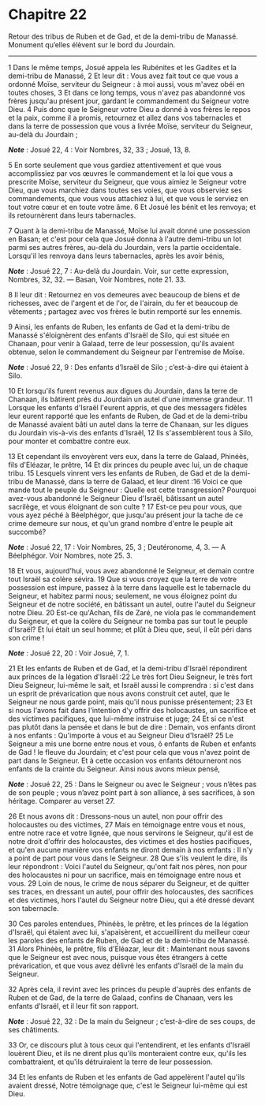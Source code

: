 # Chapitre 22

Retour des tribus de Ruben et de Gad, et de la demi-tribu de Manassé.
Monument qu’elles élèvent sur le bord du Jourdain.

***

1 Dans le même temps, Josué appela les Rubénites et les Gadites et la demi-tribu de Manassé, 2 Et leur dit : Vous avez fait tout ce que vous a ordonné Moïse, serviteur du Seigneur : à moi aussi, vous m'avez obéi en toutes choses, 3 Et dans ce long temps, vous n'avez pas abandonné vos frères jusqu'au présent jour, gardant le commandement du Seigneur votre Dieu. 4 Puis donc que le Seigneur votre Dieu a donné à vos frères le repos et la paix, comme il a promis, retournez et allez dans vos tabernacles et dans la terre de possession que vous a livrée Moïse, serviteur du Seigneur, au-delà du Jourdain ;

***Note*** :  Josué 22, 4 : Voir Nombres, 32, 33 ; Josué, 13, 8.

5 En sorte seulement que vous gardiez attentivement et que vous accomplissiez par vos œuvres le commandement et la loi que vous a prescrite Moïse, serviteur du Seigneur, que vous aimiez le Seigneur votre Dieu, que vous marchiez dans toutes ses voies, que vous observiez ses commandements, que vous vous attachiez à lui, et que vous le serviez en tout votre cœur et en toute votre âme. 6 Et Josué les bénit et les renvoya; et ils retournèrent dans leurs tabernacles.


7 Quant à la demi-tribu de Manassé, Moïse lui avait donné une possession en Basan; et c'est pour cela que Josué donna à l'autre demi-tribu un lot parmi ses autres frères, au-delà du Jourdain, vers la partie occidentale. Lorsqu'il les renvoya dans leurs tabernacles, après les avoir bénis,

***Note*** :  Josué 22, 7 : Au-delà du Jourdain. Voir, sur cette expression, Nombres, 32, 32. ― Basan, Voir Nombres, note 21. 33.


8 Il leur dit : Retournez en vos demeures avec beaucoup de biens et de richesses, avec de l'argent et de l'or, de l'airain, du fer et beaucoup de vêtements ; partagez avec vos frères le butin remporté sur les ennemis.


9 Ainsi, les enfants de Ruben, les enfants de Gad et la demi-tribu de Manassé s'éloignèrent des enfants d'Israël de Silo, qui est située en Chanaan, pour venir à Galaad, terre de leur possession, qu'ils avaient obtenue, selon le commandement du Seigneur par l'entremise de Moïse.

***Note*** :  Josué 22, 9 : Des enfants d’Israël de Silo ; c’est-à-dire qui étaient à Silo.


10 Et lorsqu'ils furent revenus aux digues du Jourdain, dans la terre de Chanaan, ils bâtirent près du Jourdain un autel d'une immense grandeur. 11 Lorsque les enfants d'Israël l'eurent appris, et que des messagers fidèles leur eurent rapporté que les enfants de Ruben, de Gad et de la demi-tribu de Manassé avaient bâti un autel dans la terre de Chanaan, sur les digues du Jourdain vis-à-vis des enfants d'Israël, 12 Ils s'assemblèrent tous à Silo, pour monter et combattre contre eux.


13 Et cependant ils envoyèrent vers eux, dans la terre de Galaad, Phinéès, fils d'Eléazar, le prêtre, 14 Et dix princes du peuple avec lui, un de chaque tribu. 15 Lesquels vinrent vers les enfants de Ruben, de Gad et de la demi-tribu de Manassé, dans la terre de Galaad, et leur dirent :16 Voici ce que mande tout le peuple du Seigneur : Quelle est cette transgression? Pourquoi avez-vous abandonné le Seigneur Dieu d'Israël, bâtissant un autel sacrilège, et vous éloignant de son culte ? 17 Est-ce peu pour vous, que vous ayez péché à Béelphégor, que jusqu'au présent jour la tache de ce crime demeure sur nous, et qu'un grand nombre d'entre le peuple ait succombé?

***Note*** :  Josué 22, 17 : Voir Nombres, 25, 3 ; Deutéronome, 4, 3. ― A Béelphégor. Voir Nombres, note 25. 3.

18 Et vous, aujourd'hui, vous avez abandonné le Seigneur, et demain contre tout Israël sa colère sévira. 19 Que si vous croyez que la terre de votre possession est impure, passez à la terre dans laquelle est le tabernacle du Seigneur, et habitez parmi nous; seulement, ne vous éloignez point du Seigneur et de notre société, en bâtissant un autel, outre l'autel du Seigneur notre Dieu. 20 Est-ce qu'Achan, fils de Zaré, ne viola pas le commandement du Seigneur, et que la colère du Seigneur ne tomba pas sur tout le peuple d'Israël? Et lui était un seul homme; et plût à Dieu que, seul, il eût péri dans son crime !

***Note*** :  Josué 22, 20 : Voir Josué, 7, 1.


21 Et les enfants de Ruben et de Gad, et la demi-tribu d'Israël répondirent aux princes de la légation d'Israël :22 Le très fort Dieu Seigneur, le très fort Dieu Seigneur, lui-même le sait, et Israël aussi le comprendra : si c'est dans un esprit de prévarication que nous avons construit cet autel, que le Seigneur ne nous garde point, mais qu'il nous punisse présentement; 23 Et si nous l'avons fait dans l'intention d'y offrir des holocaustes, un sacrifice et des victimes pacifiques, que lui-même instruise et juge; 24 Et si ce n'est pas plutôt dans la pensée et dans le but de dire : Demain, vos enfants diront à nos enfants : Qu'importe à vous et au Seigneur Dieu d'Israël? 25 Le Seigneur a mis une borne entre nous et vous, ô enfants de Ruben et enfants de Gad ! le fleuve du Jourdain; et c'est pour cela que vous n'avez point de part dans le Seigneur. Et à cette occasion vos enfants détourneront nos enfants de la crainte du Seigneur. Ainsi nous avons mieux pensé,

***Note*** :  Josué 22, 25 : Dans le Seigneur ou avec le Seigneur ; vous n’êtes pas de son peuple ; vous n’avez point part à son alliance, à ses sacrifices, à son héritage. Comparer au verset 27.

26 Et nous avons dit : Dressons-nous un autel, non pour offrir des holocaustes ou des victimes, 27 Mais en témoignage entre vous et nous, entre notre race et votre lignée, que nous servirons le Seigneur, qu'il est de notre droit d'offrir des holocaustes, des victimes et des hosties pacifiques, et qu'en aucune manière vos enfants ne diront demain à nos enfants : Il n'y a point de part pour vous dans le Seigneur. 28 Que s'ils veulent le dire, ils leur répondront : Voici l'autel du Seigneur, qu'ont fait nos pères, non pour des holocaustes ni pour un sacrifice, mais en témoignage entre nous et vous. 29 Loin de nous, le crime de nous séparer du Seigneur, et de quitter ses traces, en dressant un autel, pour offrir des holocaustes, des sacrifices et des victimes, hors l'autel du Seigneur notre Dieu, qui a été dressé devant son tabernacle.


30 Ces paroles entendues, Phinéès, le prêtre, et les princes de la légation d'Israël, qui étaient avec lui, s'apaisèrent, et accueillirent du meilleur cœur les paroles des enfants de Ruben, de Gad et de la demi-tribu de Manassé. 31 Alors Phinéès, le prêtre, fils d'Eléazar, leur dit : Maintenant nous savons que le Seigneur est avec nous, puisque vous êtes étrangers à cette prévarication, et que vous avez délivré les enfants d'Israël de la main du Seigneur.


32 Après cela, il revint avec les princes du peuple d'auprès des enfants de Ruben et de Gad, de la terre de Galaad, confins de Chanaan, vers les enfants d'Israël, et il leur fit son rapport.

***Note*** :  Josué 22, 32 : De la main du Seigneur ; c’est-à-dire de ses coups, de ses châtiments.

33 Or, ce discours plut à tous ceux qui l'entendirent, et les enfants d'Israël louèrent Dieu, et ils ne dirent plus qu'ils monteraient contre eux, qu'ils les combattraient, et qu'ils détruiraient la terre de leur possession.


34 Et les enfants de Ruben et les enfants de Gad appelèrent l'autel qu'ils avaient dressé, Notre témoignage que, c'est le Seigneur lui-même qui est Dieu.


